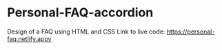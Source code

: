 # Personal-FAQ-accordion
Design of a FAQ using HTML  and CSS
Link to live code: 
https://personal-faq.netlify.appv
